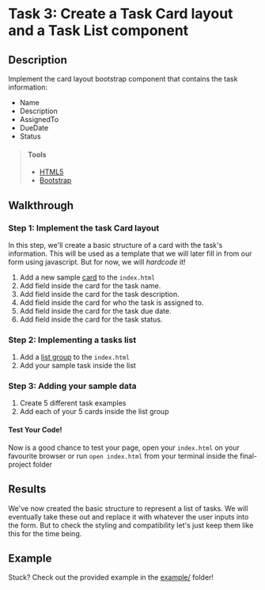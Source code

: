 # Task 3: Create a Task Card layout and a Task List component

## Description

Implement the card layout bootstrap component that contains the task information:
* Name
* Description
* AssignedTo 
* DueDate
* Status

> #### Tools
> - [HTML5](https://developer.mozilla.org/en-US/docs/Web/Guide/HTML/HTML5)
> - [Bootstrap](https://getbootstrap.com/)
      
    
## Walkthrough

### Step 1: Implement the task Card layout

In this step, we'll create a basic structure of a card with the task's information. This will be used as a template that we will later fill in from our form using javascript. But for now, we will *hardcode* it! 

1. Add a new sample [card](https://getbootstrap.com/docs/4.5/components/card/) to the `index.html`
2. Add field inside the card for the task name.
3. Add field inside the card for the task description.
4. Add field inside the card for who the task is assigned to.
5. Add field inside the card for the task due date.
6. Add field inside the card for the task status.

### Step 2: Implementing a tasks list

1. Add a [list group](https://getbootstrap.com/docs/4.5/components/list-group/) to the `index.html`
2. Add your sample task inside the list

### Step 3: Adding your sample data

1. Create 5 different task examples
2. Add each of your 5 cards inside the list group

 #### Test Your Code!
 Now is a good chance to test your page, open your `index.html` on your favourite browser or run `open index.html` from your terminal inside the final-project folder


## Results

We've now created the basic structure to represent a list of tasks. We will eventually take these out and replace it with whatever the user inputs into the form. But to check the styling and compatibility let's just keep them like this for the time being. 

## Example

Stuck? Check out the provided example in the [example/](example/) folder!
